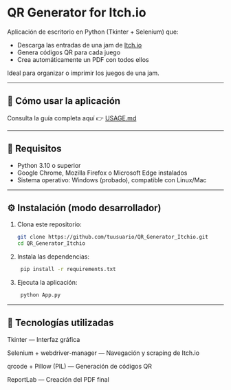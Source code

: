 # QR Generator for Itch.io

Aplicación de escritorio en Python (Tkinter + Selenium) que:

- Descarga las entradas de una jam de [Itch.io](https://itch.io)
- Genera códigos QR para cada juego
- Crea automáticamente un PDF con todos ellos

Ideal para organizar o imprimir los juegos de una jam.

---

## 📘 Cómo usar la aplicación

Consulta la guía completa aquí 👉 [USAGE.md](USAGE.md)

---

## 🧰 Requisitos

- Python 3.10 o superior
- Google Chrome, Mozilla Firefox o Microsoft Edge instalados
- Sistema operativo: Windows (probado), compatible con Linux/Mac

---

## ⚙️ Instalación (modo desarrollador)

1. Clona este repositorio:

   ```bash
   git clone https://github.com/tuusuario/QR_Generator_Itchio.git
   cd QR_Generator_Itchio
    ```

2. Instala las dependencias:

   ```bash
    pip install -r requirements.txt
    ```

3. Ejecuta la aplicación:

   ```bash
    python App.py
    ```

---

## 🧩 Tecnologías utilizadas

Tkinter — Interfaz gráfica

Selenium + webdriver-manager — Navegación y scraping de Itch.io

qrcode + Pillow (PIL) — Generación de códigos QR

ReportLab — Creación del PDF final
